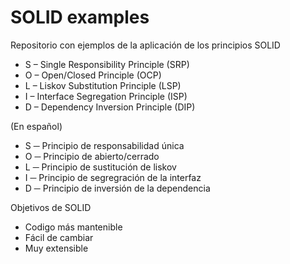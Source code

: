 # SOLID examples
Repositorio con ejemplos de la aplicación de los principios SOLID

- S – Single Responsibility Principle (SRP)
- O – Open/Closed Principle (OCP)
- L – Liskov Substitution Principle (LSP)
- I – Interface Segregation Principle (ISP)
- D – Dependency Inversion Principle (DIP)

(En español)

- S ─ Principio de responsabilidad única
- O ─ Principio de abierto/cerrado
- L ─ Principio de sustitución de liskov
- I ─ Principio de segregración de la interfaz
- D ─ Principio de inversión de la dependencia

Objetivos de SOLID

- Codigo más mantenible
- Fácil de cambiar
- Muy extensible
